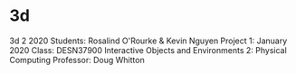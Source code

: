 # 3d
3d 2 2020
Students: Rosalind O'Rourke & Kevin Nguyen
Project 1: January 2020
Class: DESN37900 Interactive Objects and Environments 2: Physical Computing
Professor: Doug Whitton
 

